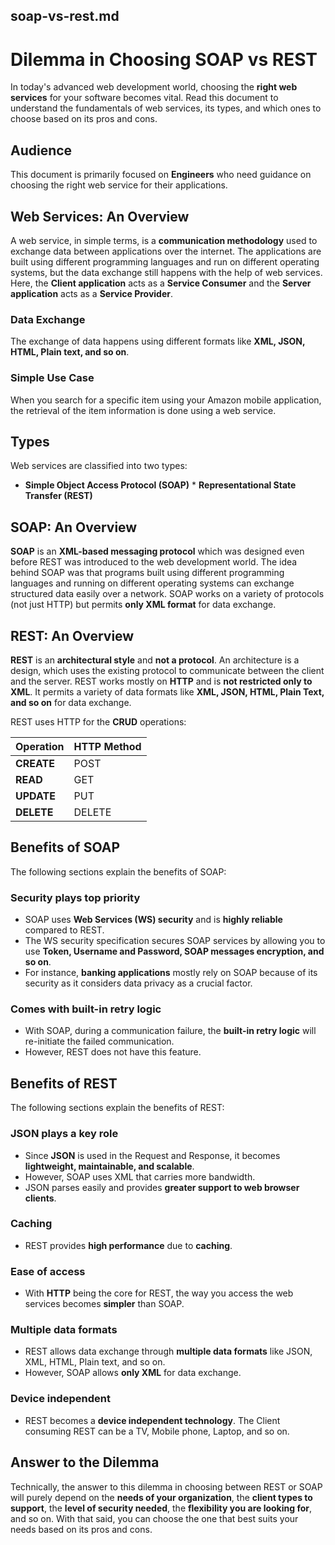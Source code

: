 ## soap-vs-rest.md

# Dilemma in Choosing SOAP vs REST

In today's advanced web development world, choosing the **right web services** for your software becomes vital. Read this document to understand the fundamentals of web services, its types, and which ones to choose based on its pros and cons.


## Audience

This document is primarily focused on **Engineers** who need guidance on choosing the right web service for their applications.


## Web Services: An Overview

A web service, in simple terms, is a **communication methodology** used to exchange data between applications over the internet. The applications are built using different programming languages and run on different operating systems, but the data exchange still happens with the help of web services. Here, the **Client application** acts as a **Service Consumer** and the **Server application** acts as a **Service Provider**.

### Data Exchange

The exchange of data happens using different formats like **XML, JSON, HTML, Plain text, and so on**.

### Simple Use Case

When you search for a specific item using your Amazon mobile application, the retrieval of the item information is done using a web service.


## Types

Web services are classified into two types:

* **Simple Object Access Protocol (SOAP)** * **Representational State Transfer (REST)** 

## SOAP: An Overview

**SOAP** is an **XML-based messaging protocol**  which was designed even before REST was introduced to the web development world. The idea behind SOAP was that programs built using different programming languages and running on different operating systems can exchange structured data easily over a network. SOAP works on a variety of protocols (not just HTTP) but permits **only XML format** for data exchange.


## REST: An Overview

**REST** is an **architectural style** and **not a protocol**. An architecture is a design, which uses the existing protocol to communicate between the client and the server. REST works mostly on **HTTP**  and is **not restricted only to XML**. It permits a variety of data formats like **XML, JSON, HTML, Plain Text, and so on** for data exchange.

REST uses HTTP for the **CRUD** operations:

| Operation | HTTP Method |
| :--- | :--- |
| **CREATE** | POST  |
| **READ** | GET  |
| **UPDATE** | PUT  |
| **DELETE** | DELETE  |


## Benefits of SOAP

The following sections explain the benefits of SOAP:

### Security plays top priority

* SOAP uses **Web Services (WS) security** and is **highly reliable** compared to REST.
* The WS security specification secures SOAP services by allowing you to use **Token, Username and Password, SOAP messages encryption, and so on**.
* For instance, **banking applications** mostly rely on SOAP because of its security as it considers data privacy as a crucial factor.

### Comes with built-in retry logic

* With SOAP, during a communication failure, the **built-in retry logic** will re-initiate the failed communication.
* However, REST does not have this feature.


## Benefits of REST

The following sections explain the benefits of REST:

### JSON plays a key role

* Since **JSON** is used in the Request and Response, it becomes **lightweight, maintainable, and scalable**.
* However, SOAP uses XML that carries more bandwidth.
* JSON parses easily and provides **greater support to web browser clients**.

### Caching

* REST provides **high performance** due to **caching**.

### Ease of access

* With **HTTP** being the core for REST, the way you access the web services becomes **simpler** than SOAP.

### Multiple data formats

* REST allows data exchange through **multiple data formats** like JSON, XML, HTML, Plain text, and so on.
* However, SOAP allows **only XML** for data exchange.

### Device independent

* REST becomes a **device independent technology**. The Client consuming REST can be a TV, Mobile phone, Laptop, and so on.


## Answer to the Dilemma

Technically, the answer to this dilemma in choosing between REST or SOAP will purely depend on the **needs of your organization**, the **client types to support**, the **level of security needed**, the **flexibility you are looking for**, and so on. With that said, you can choose the one that best suits your needs based on its pros and cons.